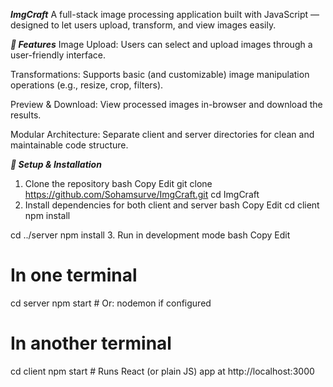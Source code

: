 ***ImgCraft***
A full-stack image processing application built with JavaScript — designed to let users upload, transform, and view images easily.

***🚀 Features***
Image Upload: Users can select and upload images through a user-friendly interface.

Transformations: Supports basic (and customizable) image manipulation operations (e.g., resize, crop, filters).

Preview & Download: View processed images in-browser and download the results.

Modular Architecture: Separate client and server directories for clean and maintainable code structure.

***🔧 Setup & Installation***
1. Clone the repository
bash
Copy
Edit
git clone https://github.com/Sohamsurve/ImgCraft.git
cd ImgCraft
2. Install dependencies for both client and server
bash
Copy
Edit
cd client
npm install

cd ../server
npm install
3. Run in development mode
bash
Copy
Edit
# In one terminal
cd server
npm start             # Or: nodemon if configured

# In another terminal
cd client
npm start             # Runs React (or plain JS) app at http://localhost:3000
